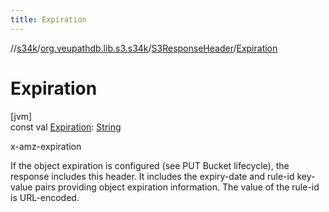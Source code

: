 ```yaml
---
title: Expiration
---
```

//[s34k](../../../index.html)/[org.veupathdb.lib.s3.s34k](../index.html)/[S3ResponseHeader](index.html)/[Expiration](-expiration.html)



# Expiration



[jvm]\
const val [Expiration](-expiration.html): [String](https://kotlinlang.org/api/latest/jvm/stdlib/kotlin/-string/index.html)



x-amz-expiration



If the object expiration is configured (see PUT Bucket lifecycle), the response includes this header. It includes the expiry-date and rule-id key-value pairs providing object expiration information. The value of the rule-id is URL-encoded.




